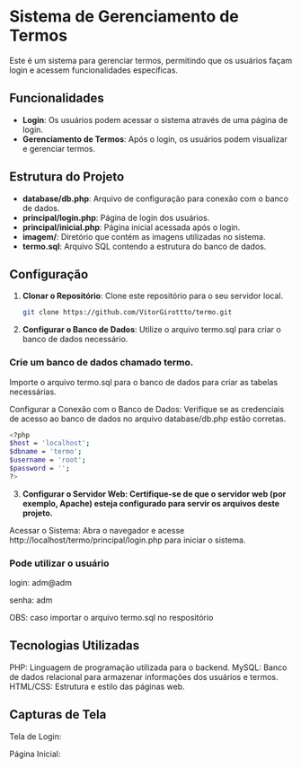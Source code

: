 # Sistema de Gerenciamento de Termos

Este é um sistema para gerenciar termos, permitindo que os usuários façam login e acessem funcionalidades específicas.

## Funcionalidades

- **Login**: Os usuários podem acessar o sistema através de uma página de login.
- **Gerenciamento de Termos**: Após o login, os usuários podem visualizar e gerenciar termos.

## Estrutura do Projeto

- **database/db.php**: Arquivo de configuração para conexão com o banco de dados.
- **principal/login.php**: Página de login dos usuários.
- **principal/inicial.php**: Página inicial acessada após o login.
- **imagem/**: Diretório que contém as imagens utilizadas no sistema.
- **termo.sql**: Arquivo SQL contendo a estrutura do banco de dados.

## Configuração

1. **Clonar o Repositório**: Clone este repositório para o seu servidor local.

   ```bash
   git clone https://github.com/VitorGirottto/termo.git
2. **Configurar o Banco de Dados**: Utilize o arquivo termo.sql para criar o banco de dados necessário.

### Crie um banco de dados chamado termo.

Importe o arquivo termo.sql para o banco de dados para criar as tabelas necessárias.

Configurar a Conexão com o Banco de Dados: Verifique se as credenciais de acesso ao banco de dados no arquivo database/db.php estão corretas.
 ```bash
<?php
$host = 'localhost';
$dbname = 'termo';
$username = 'root';
$password = '';
?>
```
3. **Configurar o Servidor Web: Certifique-se de que o servidor web (por exemplo, Apache) esteja configurado para servir os arquivos deste projeto.**

Acessar o Sistema: Abra o navegador e acesse http://localhost/termo/principal/login.php para iniciar o sistema.

### Pode utilizar o usuário 

login: adm@adm

senha: adm

OBS: caso importar o arquivo termo.sql no respositório

## Tecnologias Utilizadas

PHP: Linguagem de programação utilizada para o backend.
MySQL: Banco de dados relacional para armazenar informações dos usuários e termos.
HTML/CSS: Estrutura e estilo das páginas web.

## Capturas de Tela

Tela de Login:


Página Inicial:



